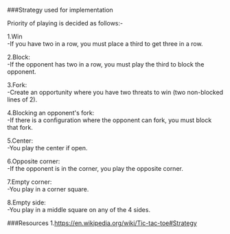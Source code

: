 ###Strategy used for implementation

Priority of playing is decided as follows:-

1.Win\
-If you have two in a row, you must place a third to get three in a row.

2.Block:\
-If the opponent has two in a row, you must play the third to block the opponent.

3.Fork:\
-Create an opportunity where you have two threats to win (two non-blocked lines of 2).

4.Blocking an opponent's fork:\
-If there is a configuration where the opponent can fork, you must block that fork.

5.Center:\
-You play the center if open.

6.Opposite corner:\
-If the opponent is in the corner, you play the opposite corner.

7.Empty corner:\
-You play in a corner square.

8.Empty side:\
-You play in a middle square on any of the 4 sides.



###Resources
1.https://en.wikipedia.org/wiki/Tic-tac-toe#Strategy